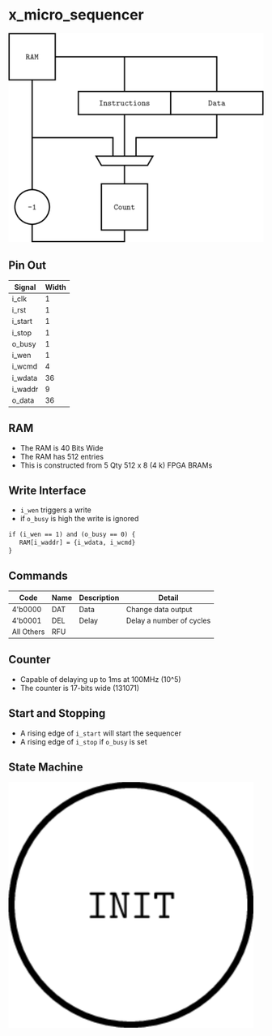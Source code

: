 # x_micro_sequencer


![x_micro_sequencer](images/x_micro_sequencer.svg "x_micro_sequencer")

## Pin Out

| Signal      | Width       |
| ----------- | ----------- |
| i_clk       | 1           |
| i_rst       | 1           |
| i_start     | 1           |
| i_stop      | 1           |
| o_busy      | 1           |
| i_wen       | 1           |
| i_wcmd      | 4           |
| i_wdata     | 36          |
| i_waddr     | 9           |
| o_data      | 36          |

## RAM

- The RAM is 40 Bits Wide
- The RAM has 512 entries
- This is constructed from 5 Qty 512 x 8 (4 k) FPGA BRAMs

## Write Interface

 - `i_wen` triggers a write
 - if `o_busy` is high the write is ignored

```
if (i_wen == 1) and (o_busy == 0) {
   RAM[i_waddr] = {i_wdata, i_wcmd}
}
```

## Commands

| Code       | Name | Description | Detail                   |
| ---------- | ---- | ----------- | ------------------------ |
| 4'b0000    | DAT  | Data        | Change data output       |
| 4'b0001    | DEL  | Delay       | Delay a number of cycles |
| All Others | RFU  |             |                          |


## Counter
  
- Capable of delaying up to 1ms at 100MHz (10^5) 
- The counter is 17-bits wide (131071) 

## Start and Stopping

- A rising edge of `i_start` will start the sequencer
- A rising edge of `i_stop` if `o_busy` is set

## State Machine

![x_micro_sequencer_sm](images/x_micro_sequencer_sm.svg "x_micro_sequencer")


